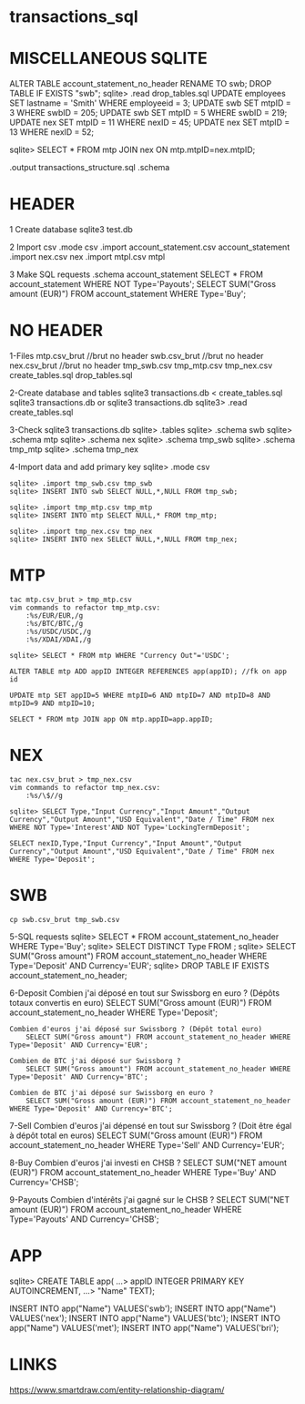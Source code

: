 # transactions_sql


# MISCELLANEOUS SQLITE
ALTER TABLE account_statement_no_header RENAME TO swb;
DROP TABLE IF EXISTS "swb";
sqlite> .read drop_tables.sql
UPDATE employees SET lastname = 'Smith' WHERE employeeid = 3;
UPDATE swb SET mtpID = 3 WHERE swbID = 205;
UPDATE swb SET mtpID = 5 WHERE swbID = 219;
UPDATE nex SET mtpID = 11 WHERE nexID = 45;
UPDATE nex SET mtpID = 13 WHERE nexID = 52;

sqlite> SELECT * FROM mtp JOIN nex ON mtp.mtpID=nex.mtpID;


.output transactions_structure.sql
.schema




# HEADER 

1 Create database
    sqlite3 test.db

2 Import csv
    .mode csv
    .import account_statement.csv account_statement
    .import nex.csv nex
    .import mtpl.csv mtpl

3 Make SQL requests
    .schema account_statement
    SELECT * FROM account_statement WHERE NOT Type='Payouts';
    SELECT SUM("Gross amount (EUR)") FROM account_statement WHERE Type='Buy';


# NO HEADER

1-Files
    mtp.csv_brut //brut no header
    swb.csv_brut //brut no header
    nex.csv_brut //brut no header
    tmp_swb.csv
    tmp_mtp.csv
    tmp_nex.csv
    create_tables.sql
    drop_tables.sql

2-Create database and tables
    sqlite3 transactions.db < create_tables.sql
    sqlite3 transactions.db
    or
    sqlite3 transactions.db
    sqlite3> .read create_tables.sql

3-Check
    sqlite3 transactions.db
    sqlite> .tables
    sqlite> .schema swb
    sqlite> .schema mtp
    sqlite> .schema nex
    sqlite> .schema tmp_swb
    sqlite> .schema tmp_mtp
    sqlite> .schema tmp_nex

4-Import data and add primary key
    sqlite> .mode csv

    sqlite> .import tmp_swb.csv tmp_swb
    sqlite> INSERT INTO swb SELECT NULL,*,NULL FROM tmp_swb;

    sqlite> .import tmp_mtp.csv tmp_mtp
    sqlite> INSERT INTO mtp SELECT NULL,* FROM tmp_mtp;

    sqlite> .import tmp_nex.csv tmp_nex
    sqlite> INSERT INTO nex SELECT NULL,*,NULL FROM tmp_nex;


# MTP
    tac mtp.csv_brut > tmp_mtp.csv
    vim commands to refactor tmp_mtp.csv: 
        :%s/EUR/EUR,/g
        :%s/BTC/BTC,/g
        :%s/USDC/USDC,/g
        :%s/XDAI/XDAI,/g

    sqlite> SELECT * FROM mtp WHERE "Currency Out"='USDC';

    ALTER TABLE mtp ADD appID INTEGER REFERENCES app(appID); //fk on app id

    UPDATE mtp SET appID=5 WHERE mtpID=6 AND mtpID=7 AND mtpID=8 AND mtpID=9 AND mtpID=10;

    SELECT * FROM mtp JOIN app ON mtp.appID=app.appID;

# NEX
    tac nex.csv_brut > tmp_nex.csv
    vim commands to refactor tmp_nex.csv: 
        :%s/\$//g

    sqlite> SELECT Type,"Input Currency","Input Amount","Output Currency","Output Amount","USD Equivalent","Date / Time" FROM nex WHERE NOT Type='Interest'AND NOT Type='LockingTermDeposit';

    SELECT nexID,Type,"Input Currency","Input Amount","Output Currency","Output Amount","USD Equivalent","Date / Time" FROM nex WHERE Type='Deposit';


# SWB
    cp swb.csv_brut tmp_swb.csv

5-SQL requests
    sqlite> SELECT * FROM account_statement_no_header WHERE Type='Buy';
    sqlite> SELECT DISTINCT Type FROM ;
    sqlite> SELECT SUM("Gross amount") FROM account_statement_no_header WHERE Type='Deposit' AND Currency='EUR';
    sqlite> DROP TABLE IF EXISTS account_statement_no_header;


6-Deposit
    Combien j'ai déposé en tout sur Swissborg en euro ? (Dépôts totaux convertis en euro)
        SELECT SUM("Gross amount (EUR)") FROM account_statement_no_header WHERE Type='Deposit';

    Combien d'euros j'ai déposé sur Swissborg ? (Dépôt total euro)
        SELECT SUM("Gross amount") FROM account_statement_no_header WHERE Type='Deposit' AND Currency='EUR';

    Combien de BTC j'ai déposé sur Swissborg ?
        SELECT SUM("Gross amount") FROM account_statement_no_header WHERE Type='Deposit' AND Currency='BTC';

    Combien de BTC j'ai déposé sur Swissborg en euro ?
        SELECT SUM("Gross amount (EUR)") FROM account_statement_no_header WHERE Type='Deposit' AND Currency='BTC';

7-Sell
    Combien d'euros j'ai dépensé en tout sur Swissborg ? (Doit être égal à dépôt total en euros) 
        SELECT SUM("Gross amount (EUR)") FROM account_statement_no_header WHERE Type='Sell' AND Currency='EUR';
        
8-Buy
    Combien d'euros j'ai investi en CHSB ?
        SELECT SUM("NET amount (EUR)") FROM account_statement_no_header WHERE Type='Buy' AND Currency='CHSB';

9-Payouts
    Combien d'intérêts j'ai gagné sur le CHSB ?
        SELECT SUM("NET amount (EUR)") FROM account_statement_no_header WHERE Type='Payouts' AND Currency='CHSB';


# APP
sqlite> CREATE TABLE app(
   ...> appID INTEGER PRIMARY KEY AUTOINCREMENT,
   ...> "Name" TEXT);

INSERT INTO app("Name") VALUES('swb');
INSERT INTO app("Name") VALUES('nex');
INSERT INTO app("Name") VALUES('btc');
INSERT INTO app("Name") VALUES('met');
INSERT INTO app("Name") VALUES('bri');

# LINKS
https://www.smartdraw.com/entity-relationship-diagram/


